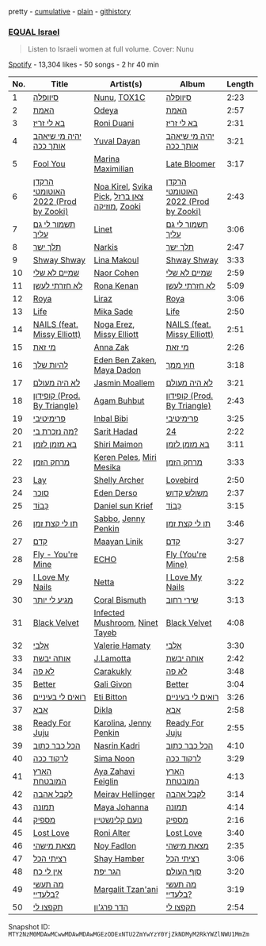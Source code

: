 pretty - [cumulative](/playlists/cumulative/37i9dQZF1DWVbXsIvZBlOB.md) - [plain](/playlists/plain/37i9dQZF1DWVbXsIvZBlOB) - [githistory](https://github.githistory.xyz/mackorone/spotify-playlist-archive/blob/main/playlists/plain/37i9dQZF1DWVbXsIvZBlOB)

### [EQUAL Israel](https://open.spotify.com/playlist/37i9dQZF1DWVbXsIvZBlOB)

> Listen to Israeli women at full volume\. Cover: Nunu

[Spotify](https://open.spotify.com/user/spotify) - 13,304 likes - 50 songs - 2 hr 40 min

| No. | Title | Artist(s) | Album | Length |
|---|---|---|---|---|
| 1 | [סיוופלה](https://open.spotify.com/track/3xoOOmHo07QA9Q7ng1aplW) | [Nunu](https://open.spotify.com/artist/0wJDdyoTfE5SuqPNFvi2lG), [TOX1C](https://open.spotify.com/artist/6Z46xqyaiWM6DMQY3EblAp) | [סיוופלה](https://open.spotify.com/album/7wHnlFe5drIJIPsl9y2qw8) | 2:23 |
| 2 | [האמת](https://open.spotify.com/track/1bd0D0cXcpGeJXsn2Xt8lc) | [Odeya](https://open.spotify.com/artist/28jEBK1RysfSUBHFofFflA) | [האמת](https://open.spotify.com/album/42hRqDyszb7lDxQpZ0Ba7o) | 2:57 |
| 3 | [בא לי זריז](https://open.spotify.com/track/02pLBPkAglC8l8Ohlz4eEY) | [Roni Duani](https://open.spotify.com/artist/3CHmL2qgsbMnGhBD2zYkTA) | [בא לי זריז](https://open.spotify.com/album/6y3ao4X7Rsj6IhjXOlJ3Iz) | 2:31 |
| 4 | [יהיה מי שיאהב אותך ככה](https://open.spotify.com/track/6YZpmN1uHer7Xm7YbNVg9y) | [Yuval Dayan](https://open.spotify.com/artist/4iWsyISSQEYGxdqBNVwqtA) | [יהיה מי שיאהב אותך ככה](https://open.spotify.com/album/3tHt0Dkwyk51LzGAUNd3pB) | 3:21 |
| 5 | [Fool You](https://open.spotify.com/track/0e4IIwzSLdxdul9v4Rh7lU) | [Marina Maximilian](https://open.spotify.com/artist/4ejLVLFQUlsBRYVMcfpzNp) | [Late Bloomer](https://open.spotify.com/album/0RyniyGgTct3QvYpMr1raD) | 3:17 |
| 6 | [הרקדן האוטומטי 2022 \(Prod by Zooki\)](https://open.spotify.com/track/6F5M2CoZcZVFFyZRAGvrsH) | [Noa Kirel](https://open.spotify.com/artist/1wak0ZG1LUrZPYx8RDTQoD), [Svika Pick](https://open.spotify.com/artist/7hMpCrQFkZm9Sy1S9ZwBFe), [צאן ברזל מוזיקה](https://open.spotify.com/artist/0ZpFHH7i9H9iHh6X0j73iv), [Zooki](https://open.spotify.com/artist/3op0YfwcHVh96CPZHemuQ6) | [הרקדן האוטומטי 2022 \(Prod by Zooki\)](https://open.spotify.com/album/2jFTsQIZkwkCA96TkoqHuX) | 2:43 |
| 7 | [תשמור לי גם עליך](https://open.spotify.com/track/5Ivm5Cb9K9kPe5clq02T3d) | [Linet](https://open.spotify.com/artist/31TJIzpuFOgX8owcV3nTrE) | [תשמור לי גם עליך](https://open.spotify.com/album/7xBT5SiuTbKwAv94tI8DaC) | 3:06 |
| 8 | [תלך ישר](https://open.spotify.com/track/7tPFVMzkCKn7TCm83Phabg) | [Narkis](https://open.spotify.com/artist/0z60F8toAJCUuhnUdbtFD6) | [תלך ישר](https://open.spotify.com/album/6fmM9yZ3vVOwpa5K0tVCSF) | 2:47 |
| 9 | [Shway Shway](https://open.spotify.com/track/5ffRg8fiHkQqqV8VARsYUw) | [Lina Makoul](https://open.spotify.com/artist/5jWJzXicyDE4CwlOR3omk7) | [Shway Shway](https://open.spotify.com/album/2wJNN9MXuShL6rnumTbfun) | 3:33 |
| 10 | [שמיים לא שלי](https://open.spotify.com/track/7fDQ0XoZnYwqVhi3NxvGoX) | [Naor Cohen](https://open.spotify.com/artist/5a1dYfS6efMcG3P4EenI6L) | [שמיים לא שלי](https://open.spotify.com/album/5BLCHOv58i24Cn4xbfsMWx) | 2:59 |
| 11 | [לא חזרתי לעשן](https://open.spotify.com/track/0rhBINwuJvOt2iqOw2WcWh) | [Rona Kenan](https://open.spotify.com/artist/5Rpubz1id17VKCrm0mBW1h) | [לא חזרתי לעשן](https://open.spotify.com/album/2qOPRE4qKTqPKk4Vmr2bJP) | 5:09 |
| 12 | [Roya](https://open.spotify.com/track/4mmyAhGY3mLh4pU7LopsLH) | [Liraz](https://open.spotify.com/artist/0qTgfqWyTcC1VAYn2vSMpk) | [Roya](https://open.spotify.com/album/5zHQb6ghq3nsIPQIRPBm2Y) | 3:06 |
| 13 | [Life](https://open.spotify.com/track/6yMbbEPCNZKoF4pCBcWaB1) | [Mika Sade](https://open.spotify.com/artist/0kROWsDsrudeisdMchbraW) | [Life](https://open.spotify.com/album/0LCNicVq6K4AwT8fOrMKRv) | 2:50 |
| 14 | [NAILS \(feat\. Missy Elliott\)](https://open.spotify.com/track/318MngwqDyMYOzhDcZkUoq) | [Noga Erez](https://open.spotify.com/artist/5VwCIS8jdx9ZHjApLFNrTZ), [Missy Elliott](https://open.spotify.com/artist/2wIVse2owClT7go1WT98tk) | [NAILS \(feat\. Missy Elliott\)](https://open.spotify.com/album/250tsczCTKdauTN2QJgak4) | 2:51 |
| 15 | [מי זאת](https://open.spotify.com/track/3iJQ54fGO6CyP374UzvDJu) | [Anna Zak](https://open.spotify.com/artist/3lVXtKsFTJM8ecY8gqdoCo) | [מי זאת](https://open.spotify.com/album/3vAQYVlLZrzs7lrjisl5VC) | 2:26 |
| 16 | [להיות שלך](https://open.spotify.com/track/7CPasWdfdTqdPHg91rUCpZ) | [Eden Ben Zaken](https://open.spotify.com/artist/2eUKkTNZsIuZzV95DM0cbt), [Maya Dadon](https://open.spotify.com/artist/2CFhpsYDfBaq8q9enYLdBG) | [חוץ ממך](https://open.spotify.com/album/4P8ClljYc0ABC9cDVJAxHF) | 3:18 |
| 17 | [לא היה מעולם](https://open.spotify.com/track/5pZmyjoGBrQ1inaZmXXpFA) | [Jasmin Moallem](https://open.spotify.com/artist/3cDi1D2FHMVgljfdB1QVgr) | [לא היה מעולם](https://open.spotify.com/album/0g1opMY6902IcH7XIBrbLN) | 3:21 |
| 18 | [קופידון \(Prod\. By Triangle\)](https://open.spotify.com/track/4W1G1xlxcirdtXosgsR0m0) | [Agam Buhbut](https://open.spotify.com/artist/3JPKPnzWJGjccn8SnjwA5i) | [קופידון \(Prod\. By Triangle\)](https://open.spotify.com/album/13cZhKohwvhPrY34nk3qsj) | 2:43 |
| 19 | [פרימיטיבי](https://open.spotify.com/track/3yrRbZeS9ZKLRi2QDRXyrc) | [Inbal Bibi](https://open.spotify.com/artist/3ycYrLmJipiOEbtNdpfvhc) | [פרימיטיבי](https://open.spotify.com/album/6OLfMd1jTe6EbfWoknNPzt) | 3:25 |
| 20 | [מה נזכרת בי?](https://open.spotify.com/track/6CDry7lUxfINFdiQ2PDUgi) | [Sarit Hadad](https://open.spotify.com/artist/39jFFncu6W0phhYK16Dp9g) | [24](https://open.spotify.com/album/5JnHpd9o8n1snOjhQIrTE0) | 2:22 |
| 21 | [בא מזמן לזמן](https://open.spotify.com/track/3yAT1YCcxHYfzopKSawQM1) | [Shiri Maimon](https://open.spotify.com/artist/3giniJpo19Md4V5Plataq2) | [בא מזמן לזמן](https://open.spotify.com/album/0OrbuQERxJJ0glkoE3KzTs) | 3:11 |
| 22 | [מרחק הזמן](https://open.spotify.com/track/5QKiAnRGh63t6zsIXhBX5g) | [Keren Peles](https://open.spotify.com/artist/1T4wAIwQNLsOLQRkPVurY9), [Miri Mesika](https://open.spotify.com/artist/0GmwRPHVAU8zOdTOujIDUa) | [מרחק הזמן](https://open.spotify.com/album/1dOfTKlfoPGTafA0frwfTX) | 3:33 |
| 23 | [Lay](https://open.spotify.com/track/4kg4gvKONZ1PjsWSAoJ1fS) | [Shelly Archer](https://open.spotify.com/artist/30bKK8WANSnIYZJ4Yt7OhM) | [Lovebird](https://open.spotify.com/album/3YYuEmHBs6EiyQkDYrT4nK) | 2:50 |
| 24 | [סוכר](https://open.spotify.com/track/6MppVuQjxN9rV4jnI2nypy) | [Eden Derso](https://open.spotify.com/artist/7sG6GYc2AsX0HNOkVdGCO4) | [משולש קדוש](https://open.spotify.com/album/5hk5va1tbx2mlGNsc9EYrJ) | 2:37 |
| 25 | [כָּבוֹד](https://open.spotify.com/track/50MKWXRphRZPAWHm1o9Dn7) | [Daniel sun Krief](https://open.spotify.com/artist/1SLLGXX3xcLqUuYpBDvJQm) | [כָּבוֹד](https://open.spotify.com/album/4uhBSCwAjVHz2Bl7uwVQrE) | 3:15 |
| 26 | [תן לי קצת זמן](https://open.spotify.com/track/5L3XWHzsFgEo9fiNZUy8qf) | [Sabbo](https://open.spotify.com/artist/1Le4RKC0GO8sD4cRxmqlgp), [Jenny Penkin](https://open.spotify.com/artist/30BQvdG9vRDDXZtEEyELke) | [תן לי קצת זמן](https://open.spotify.com/album/4ZSRMtMx3b3uEx0qhA9QZi) | 3:46 |
| 27 | [קדם](https://open.spotify.com/track/39MGd1DWkfjbsywhal4Hhh) | [Maayan Linik](https://open.spotify.com/artist/6RzuwCbcn7Lxkg32uUcHLR) | [קדם](https://open.spotify.com/album/1yStdlqzam9jBtPpAPmUgW) | 3:27 |
| 28 | [Fly \- You're Mine](https://open.spotify.com/track/4fYluChkI4HFZWBvbBTUmm) | [ECHO](https://open.spotify.com/artist/5Ezb2z7gSLMpXaG0oyacpW) | [Fly \(You're Mine\)](https://open.spotify.com/album/5fQo0BWnHHwDTTAKuD80RM) | 2:58 |
| 29 | [I Love My Nails](https://open.spotify.com/track/2k82Sd9BFxoWlraYIjuyjM) | [Netta](https://open.spotify.com/artist/4Z4afeDmHFxPmJorIwupbZ) | [I Love My Nails](https://open.spotify.com/album/5nGPsA2CATVAgLAqgKtG0I) | 3:22 |
| 30 | [מגיע לי יותר](https://open.spotify.com/track/33Gsw1B8LUzHDonqIGUeNu) | [Coral Bismuth](https://open.spotify.com/artist/4HHSTY3bNxoprZF3vJ8gLE) | [שירי רחוב](https://open.spotify.com/album/6w7zgx1vayDs9nstbNXAY4) | 3:13 |
| 31 | [Black Velvet](https://open.spotify.com/track/0UyvpiRpS6aR33jAHweZbL) | [Infected Mushroom](https://open.spotify.com/artist/6S2tas4z6DyIklBajDqJxI), [Ninet Tayeb](https://open.spotify.com/artist/4oEhVAb4wkpqQbOqVMroI4) | [Black Velvet](https://open.spotify.com/album/2sLR9P3xAhR74bmiyK6V8i) | 4:08 |
| 32 | [אלבי](https://open.spotify.com/track/2fMsxBDbsQovSnextVMQfw) | [Valerie Hamaty](https://open.spotify.com/artist/6BY5HhFibJ6LXJ1vVAByLw) | [אלבי](https://open.spotify.com/album/3svjFO52ncu312cHioJ9Ar) | 3:30 |
| 33 | [אותה יבשת](https://open.spotify.com/track/3HCLZM8qfkvaQ7kONG6pD1) | [J.Lamotta](https://open.spotify.com/artist/76O0DRobXGao078KT0xci8) | [אותה יבשת](https://open.spotify.com/album/4KqGPqJe7nToy8iv0bXdmA) | 2:42 |
| 34 | [לא פה](https://open.spotify.com/track/3St2GL2nhV9NjSQ53Mt41M) | [Carakukly](https://open.spotify.com/artist/7hEYcTJuBYjhekQukXWBWu) | [לא פה](https://open.spotify.com/album/5MV1K249V7Ak15QUfytWgR) | 3:48 |
| 35 | [Better](https://open.spotify.com/track/3NfBk95LO64opvc5zBJcso) | [Gali Givon](https://open.spotify.com/artist/2DiOrNDsdtk2BAPfBhnPEQ) | [Better](https://open.spotify.com/album/3TqUbDtXBeXjhxCX6u6soi) | 3:04 |
| 36 | [רואים לי בעיניים](https://open.spotify.com/track/1r31dA7kMJwdHH1ORB1WCo) | [Eti Bitton](https://open.spotify.com/artist/7MzV6mIgDnggfqOqfs69Ze) | [רואים לי בעיניים](https://open.spotify.com/album/5ABLYHA7L3gLnn65eJT5Gp) | 3:26 |
| 37 | [אבא](https://open.spotify.com/track/0yaSrsHZHXZFBoTtz7XO1p) | [Dikla](https://open.spotify.com/artist/02XPYZHiiXvgdluCi3Esxg) | [אבא](https://open.spotify.com/album/1ew1zAoIFHlgGiu5Cpmkd0) | 2:58 |
| 38 | [Ready For Juju](https://open.spotify.com/track/4FX3RhM9pHRmJ95lpurtyL) | [Karolina](https://open.spotify.com/artist/1h40NvcAHSbG4O2r3932kB), [Jenny Penkin](https://open.spotify.com/artist/30BQvdG9vRDDXZtEEyELke) | [Ready For Juju](https://open.spotify.com/album/7iwBk1RMCaoMFoSshZkx1d) | 2:55 |
| 39 | [הכל כבר כתוב](https://open.spotify.com/track/3llheMqLVItv2kIKUXnUo9) | [Nasrin Kadri](https://open.spotify.com/artist/6kKweapGufuHSv5CXVURim) | [הכל כבר כתוב](https://open.spotify.com/album/21Y3yG2bQHLNj6joYws28U) | 4:10 |
| 40 | [לרקוד ככה](https://open.spotify.com/track/6fesl4bSTs5hNDryQyQl2a) | [Sima Noon](https://open.spotify.com/artist/2DMdTMjbXXHnlhsnJ9UJyz) | [לרקוד ככה](https://open.spotify.com/album/0SX3RPtAOIx0QJxsUNCiyY) | 3:29 |
| 41 | [הארץ המובטחת](https://open.spotify.com/track/2pEgCKfTEcOcl0Fw96jVex) | [Aya Zahavi Feiglin](https://open.spotify.com/artist/5OTBHykSuThA0RdYZTvDa2) | [הארץ המובטחת](https://open.spotify.com/album/4dfrLoP4ewNRQPLbpyGpZo) | 4:13 |
| 42 | [לקבל אהבה](https://open.spotify.com/track/7nyJGHaqlDeEWx3onJ2Ryj) | [Meirav Hellinger](https://open.spotify.com/artist/5I33atw5kt4yjIVMgvBBgy) | [לקבל אהבה](https://open.spotify.com/album/4hrPR8gklw9w3gfCHtkAJS) | 3:14 |
| 43 | [תמונה](https://open.spotify.com/track/5WabBQzAXfPTfQRgeVl4zT) | [Maya Johanna](https://open.spotify.com/artist/2pgAILWtXXJqguZ19FoDtl) | [תמונה](https://open.spotify.com/album/34c59VGaTme36d0cMKr5hg) | 4:14 |
| 44 | [מספיק](https://open.spotify.com/track/1MpKDsdK3511VuUodnS64P) | [נועם קלינשטיין](https://open.spotify.com/artist/0fApsdhIzCLZQh7hZShlqV) | [מספיק](https://open.spotify.com/album/5qBvgi4V8eezMQv8HI6Yo6) | 2:16 |
| 45 | [Lost Love](https://open.spotify.com/track/0Ve71xgj2V425wVyLQ0G1Y) | [Roni Alter](https://open.spotify.com/artist/2QZYh3YAFWqpJHf01j0DbN) | [Lost Love](https://open.spotify.com/album/55mRI2DFGTWBFWWPlxkadC) | 3:40 |
| 46 | [מצאת מישהי](https://open.spotify.com/track/4phgRAtdNFqGb6UWjYBGdQ) | [Noy Fadlon](https://open.spotify.com/artist/4VFtBffxanXW7fbw1xH7at) | [מצאת מישהי](https://open.spotify.com/album/3z2YU9BcESc9kcCmzmksEo) | 2:35 |
| 47 | [רציתי הכל](https://open.spotify.com/track/6TnN5ilTJu41FYibpxVwfs) | [Shay Hamber](https://open.spotify.com/artist/7gFDsAzdTcWL3Rq2t2ACa8) | [רציתי הכל](https://open.spotify.com/album/4BMPWzIHpuQejDxuqbZ9lt) | 3:06 |
| 48 | [אין לי כח](https://open.spotify.com/track/2efFvzscaBfxjXsMImlRV9) | [הגר יפת](https://open.spotify.com/artist/0yuzd9F7msg9MS8MTzQOmy) | [סוף העולם](https://open.spotify.com/album/3uJeLXqDAurN2eZPSkn8W9) | 3:20 |
| 49 | [מה תעשי בלעדיי?](https://open.spotify.com/track/0wI7bezsgafxJaJFyvs4N0) | [Margalit Tzan'ani](https://open.spotify.com/artist/2l6M7GaS9x3rZOX6nDX3CM) | [מה תעשי בלעדיי?](https://open.spotify.com/album/1VUMmjoEWN1gZhvv6Ad8G9) | 3:19 |
| 50 | [תקפצו לי](https://open.spotify.com/track/0cPx0S4t90ZuPEs8Zt8wyu) | [הדר פרג'ון](https://open.spotify.com/artist/6MjdGFM41dTrcBfxgwK7Xh) | [תקפצו לי](https://open.spotify.com/album/4NlUVgKbRVJqiB7QQqxK12) | 2:54 |

Snapshot ID: `MTY2NzM0MDAwMCwwMDAwMDAwMGEzODExNTU2ZmYwYzY0YjZkNDMyM2RkYWZlNWU1MmZm`
